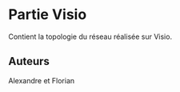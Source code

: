# Partie Visio

Contient la topologie du réseau réalisée sur Visio.

## Auteurs

Alexandre et Florian
